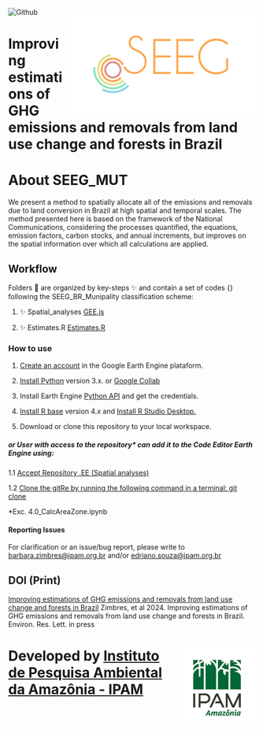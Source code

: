 ![Github](https://img.shields.io/badge/Github-0.0.1-green.svg)<br/>
<img src='./aux/seegbrasilhome__2_.png' height='auto' width='auto' align='right'>
<div>
<h1>  Improving estimations of GHG emissions and removals from land use change and forests in Brazil </h1>
<div>
    
# About SEEG_MUT
We present a method to spatially allocate all of the emissions and removals due to land conversion in Brazil at high spatial and temporal scales. The method presented here is based on the framework of the National Communications, considering the processes quantified, the equations, emission factors, carbon stocks, and annual increments, but improves on the spatial information over which all calculations are applied. 

## Workflow
   
   Folders 📂 are organized by key-steps  ✨ and contain a set of codes {} following the SEEG_BR_Munipality classification scheme:

1. ✨ Spatial_analyses [GEE.js](https://github.com/SEEG-Brazil/SEEG_MUT/tree/main/1._Spatial_analyses)

2. ✨ Estimates.R [Estimates.R](https://github.com/SEEG-Brazil/SEEG_MUT/tree/main/2._Estimates)


### How to use
1. [Create an account](https://signup.earthengine.google.com/) in the Google Earth Engine plataform.

2. [Install Python](https://www.python.org/downloads/) version 3.x.
    or [Google Collab](https://colab.research.google.com/) 

3. Install Earth Engine [Python API](https://developers.google.com/earth-engine/guides/python_install) and get the credentials. 

4. [Install R base](https://cran.r-project.org/bin/) version 4.x and [Install R Studio Desktop.](https://www.rstudio.com/products/rstudio/download/)

5. Download or clone this repository to your local workspace.


##### or User with access to the repository* can add it to the Code Editor Earth Engine using:

1.1 [Accept Repository .EE (Spatial analyses) ](https://code.earthengine.google.com/?accept_repo=users/seeg-brazil/c9)

1.2 [Clone the gitRe by running the following command in a terminal: git clone](https://earthengine.googlesource.com/users/seeg-brazil/c9)

*Exc. 4.0_CalcAreaZone.ipynb

#### Reporting Issues
For clarification or an issue/bug report, please write to <barbara.zimbres@ipam.org.br> and/or <edriano.souza@ipam.org.br> 


## DOI (Print)

[Improving estimations of GHG emissions and removals from land use change and forests in Brazil](https://iopscience.iop.org/article/10.1088/1748-9326/ad64ea)
    Zimbres, et al 2024. Improving estimations of GHG emissions and removals from land use change and forests in Brazil. Environ. Res. Lett. in press

<div>
    <img src='./aux/ipam_logo.jpg' height='auto' width='160' align='right'>
  <h1>   <h1>
<div>

#### Developed by [Instituto de Pesquisa Ambiental da Amazônia - IPAM](https://ipam.org.br/en/)<br/>


